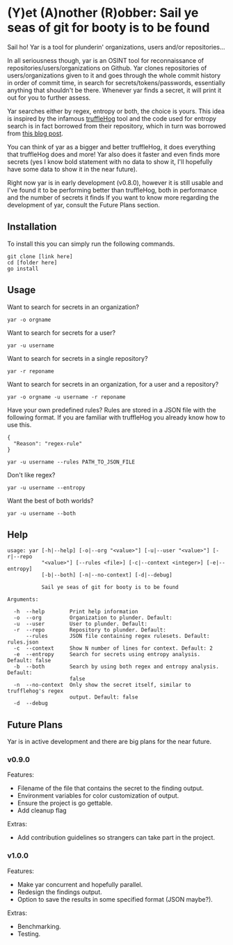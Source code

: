 # (Y)et (A)nother (R)obber: Sail ye seas of git for booty is to be found
Sail ho! Yar is a tool for plunderin' organizations, users and/or repositories...

In all seriousness though, yar is an OSINT tool for reconnaissance of repositories/users/organizations on Github. Yar clones repositories of users/organizations given to it
and goes through the whole commit history in order of commit time, in search for secrets/tokens/passwords, essentially anything that shouldn't be there. Whenever yar finds a secret,
it will print it out for you to further assess.

Yar searches either by regex, entropy or both, the choice is yours. This idea is inspired by the infamous [truffleHog](https://github.com/dxa4481/truffleHog) tool and the code used
for entropy search is in fact borrowed from their repository, which in turn was borrowed from [this blog post](http://blog.dkbza.org/2007/05/scanning-data-for-entropy-anomalies.html).

You can think of yar as a bigger and better truffleHog, it does everything that truffleHog does and more! Yar also does it faster and even finds more secrets (yes I know bold statement with no data to show it, I'll hopefully have some data to show it in the near future).

Right now yar is in early development (v0.8.0), however it is still usable and I've found it to be performing better than truffleHog, both in performance and the number of secrets it finds
If you want to know more regarding the development of yar, consult the Future Plans section.

## Installation
To install this you can simply run the following commands.

```
git clone [link here]
cd [folder here]
go install
```

## Usage
Want to search for secrets in an organization?
```
yar -o orgname
```

Want to search for secrets for a user?
```
yar -u username
```

Want to search for secrets in a single repository?
```
yar -r reponame
```

Want to search for secrets in an organization, for a user and a repository?
```
yar -o orgname -u username -r reponame
```

Have your own predefined rules?
Rules are stored in a JSON file with the following format. If you are familiar with truffleHog you already know how to use this.
```
{
  "Reason": "regex-rule"
}
```

```
yar -u username --rules PATH_TO_JSON_FILE
```

Don't like regex?
```
yar -u username --entropy
```

Want the best of both worlds?
```
yar -u username --both
```


## Help
```
usage: yar [-h|--help] [-o|--org "<value>"] [-u|--user "<value>"] [-r|--repo
           "<value>"] [--rules <file>] [-c|--context <integer>] [-e|--entropy]
           [-b|--both] [-n|--no-context] [-d|--debug]

           Sail ye seas of git for booty is to be found

Arguments:

  -h  --help        Print help information
  -o  --org         Organization to plunder. Default: 
  -u  --user        User to plunder. Default: 
  -r  --repo        Repository to plunder. Default: 
      --rules       JSON file containing regex rulesets. Default: rules.json
  -c  --context     Show N number of lines for context. Default: 2
  -e  --entropy     Search for secrets using entropy analysis. Default: false
  -b  --both        Search by using both regex and entropy analysis. Default:
                    false
  -n  --no-context  Only show the secret itself, similar to trufflehog's regex
                    output. Default: false
  -d  --debug  
```

## Future Plans
Yar is in active development and there are big plans for the near future.

### v0.9.0
Features:
+ Filename of the file that contains the secret to the finding output.
+ Environment variables for color customization of output.
+ Ensure the project is go gettable.
+ Add cleanup flag 

Extras:
+ Add contribution guidelines so strangers can take part in the project.

### v1.0.0
Features:
+ Make yar concurrent and hopefully parallel.
+ Redesign the findings output.
+ Option to save the results in some specified format (JSON maybe?).

Extras:
+ Benchmarking.
+ Testing.

